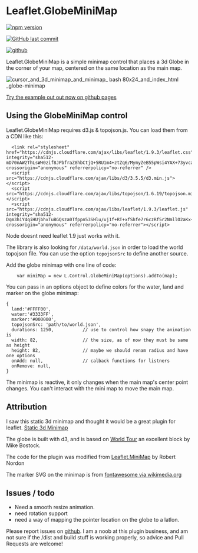 # Leaflet.GlobeMiniMap
<a href="https://www.npmjs.com/package/leaflet-globe-minimap">
<img src="https://img.shields.io/npm/v/leaflet-globe-minimap.svg" alt="npm version">
</a>

[![GitHub last commit](https://img.shields.io/github/last-commit/syonfox/leaflet-globe-minimap)](https://github.com/syonfox/leaflet-globe-minimap/commits)

[//]: # ([![example workflow]&#40;https://github.com/syonfox/leaflet-globe-minimap/actions/workflows/node.js.yml/badge.svg&#41;]&#40;https://github.com/syonfox/leaflet-globe-minimap/actions&#41;)
[![github](https://img.shields.io/badge/GitHub-100000?style=for-the-badge&logo=github&logoColor=white)](https://github.com/syonfox/leaflet-globe-minimap)


Leaflet.GlobeMiniMap is a simple minimap control that places a 3d Globe in the corner of your map, centered on the same location as the main map.

![cursor_and_3d_minimap_and_minimap_ _bash_ _80x24_and_index_html_ _globe-minimap](https://cloud.githubusercontent.com/assets/1833820/10415088/cb1d45fe-6fb8-11e5-9903-2c2ec16fbabd.png)

[Try the example out out now on github pages](http://syonfox.github.io/leaflet-globe-minimap/example/)


## Using the GlobeMiniMap control

Leaflet.GlobeMiniMap requires d3.js & topojson.js.  You can load them from a CDN like this:

```
  <link rel="stylesheet" href="https://cdnjs.cloudflare.com/ajax/libs/leaflet/1.9.3/leaflet.css" integrity="sha512-mD70nAW2ThLsWH0zif8JPbfraZ8hbCtjQ+5RU1m4+ztZq6/MymyZeB55pWsi4YAX+73yvcaJyk61mzfYMvtm9w==" crossorigin="anonymous" referrerpolicy="no-referrer" />
  <script src="https://cdnjs.cloudflare.com/ajax/libs/d3/3.5.5/d3.min.js"></script>
  <script src="https://cdnjs.cloudflare.com/ajax/libs/topojson/1.6.19/topojson.min.js"></script>
  <script src="https://cdnjs.cloudflare.com/ajax/libs/leaflet/1.9.3/leaflet.js" integrity="sha512-Dqm3h1Y4qiHUjbhxTuBGQsza0Tfppn53SHlu/uj1f+RT+xfShfe7r6czRf5r2NmllO2aKx+tYJgoxboOkn1Scg==" crossorigin="anonymous" referrerpolicy="no-referrer"></script>
```
Node doesnt need leaflet 1.9 just works with it.

The library is also looking for `/data/world.json` in order to load the world topojson file. You can use the option `topojsonSrc` to define another source.

Add the globe minimap with one line of code:

```
    var miniMap = new L.Control.GlobeMiniMap(options).addTo(map);
```

You can pass in an options object to define colors for the water, land and marker on the globe minimap:

```
{
  land:'#FFFF00',
  water:'#3333FF',
  marker:'#000000',
  topojsonSrc: 'path/to/world.json',
  durations: 1250,           // use to control how snapy the animation is
  width: 82,                 // the size, as of now they must be same as height
  height: 82,                // maybe we should renam radius and have one options
  onAdd: null,               // calback functions for listners
  onRemove: null,
}
```

The minimap is reactive, it only changes when the main map's center point changes.  You can't interact with the mini map to move the main map.

## Attribution

I saw this static 3d minimap and thought it would be a great plugin for leaflet.  [Static 3d Minimap](http://earthview.withgoogle.com/marshall-islands-6155)

The globe is built with d3, and is based on [World Tour](http://bl.ocks.org/mbostock/4183330) an excellent block by Mike Bostock.

The code for the plugin was modified from [Leaflet.MiniMap](https://github.com/Norkart/Leaflet-MiniMap) by Robert Nordon

The marker SVG on the minimap is from [fontawesome via wikimedia.org](https://upload.wikimedia.org/wikipedia/commons/9/93/Map_marker_font_awesome.svg)

## Issues / todo

- Need a smooth resize animation.
- need rotation support
- need a way of mapping the pointer location on the globe to a latlon.


Please report issues on [github](https://github.com/chriswhong/leaflet-globe-minimap/issues).
I am a noob at this plugin business, and am not sure if the /dist and build stuff is working properly, so advice and Pull Requests are welcome!
